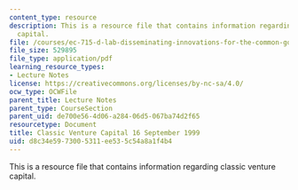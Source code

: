 ```yaml
---
content_type: resource
description: This is a resource file that contains information regarding classic venture
  capital.
file: /courses/ec-715-d-lab-disseminating-innovations-for-the-common-good-spring-2007/d8c34e5973005311ee535c54a8a1f4b4_MITEC_715S07_lec2a.pdf
file_size: 529895
file_type: application/pdf
learning_resource_types:
- Lecture Notes
license: https://creativecommons.org/licenses/by-nc-sa/4.0/
ocw_type: OCWFile
parent_title: Lecture Notes
parent_type: CourseSection
parent_uid: de700e56-4d06-a284-06d5-067ba74d2f65
resourcetype: Document
title: Classic Venture Capital 16 September 1999
uid: d8c34e59-7300-5311-ee53-5c54a8a1f4b4
---
```

This is a resource file that contains information regarding classic venture capital.